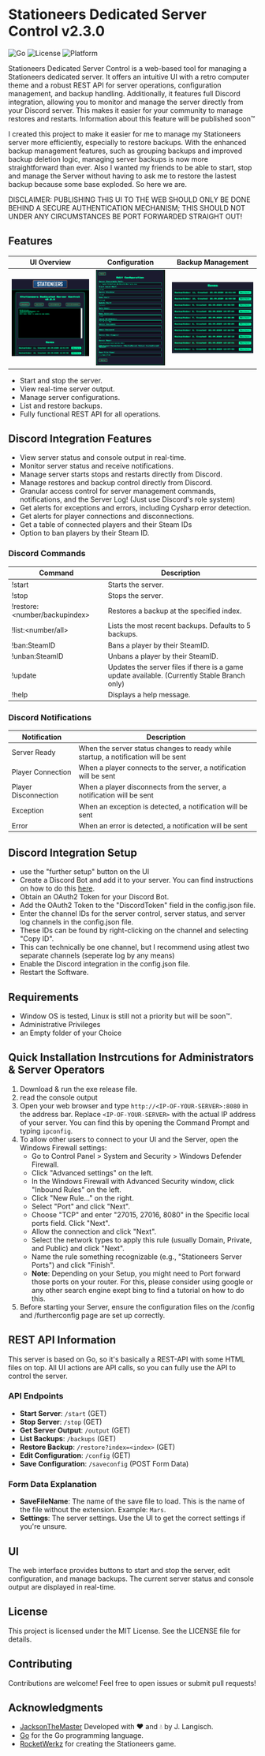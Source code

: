 # Stationeers Dedicated Server Control v2.3.0

![Go](https://img.shields.io/badge/Go-1.22.1-blue)
![License](https://img.shields.io/github/license/jacksonthemaster/StationeersServerUI)
![Platform](https://img.shields.io/badge/Platform-Windows-lightgrey)

Stationeers Dedicated Server Control is a web-based tool for managing a Stationeers dedicated server. It offers an intuitive UI with a retro computer theme and a robust REST API for server operations, configuration management, and backup handling. Additionally, it features full Discord integration, allowing you to monitor and manage the server directly from your Discord server. This makes it easier for your community to manage restores and restarts. Information about this feature will be published soon™

I created this project to make it easier for me to manage my Stationeers server more efficiently, especially to restore backups. With the enhanced backup management features, such as grouping backups and improved backup deletion logic, managing server backups is now more straightforward than ever.
Also I wanted my friends to be able to start, stop and manage the Server without having to ask me to restore the lastest backup because some base exploded. So here we are.

DISCLAIMER: PUBLISHING THIS UI TO THE WEB SHOULD ONLY BE DONE BEHIND A SECURE AUTHENTICATION MECHANISM; THIS SHOULD NOT UNDER ANY CIRCUMSTANCES BE PORT FORWARDED STRAIGHT OUT!

## Features
| UI Overview | Configuration | Backup Management |
|:-----------:|:-------------:|:-----------------:|
| ![UI Overview](media/UI-1.png) | ![Configuration](media/UI-2.png) | ![Backup Management](media/UI-3.png) |
- Start and stop the server.
- View real-time server output.
- Manage server configurations.
- List and restore backups.
- Fully functional REST API for all operations.
## Discord Integration Features
- View server status and console output in real-time.
- Monitor server status and receive notifications.
- Manage server starts stops and restarts directly from Discord.
- Manage restores and backup control directly from Discord.
- Granular access control for server management commands, notifications, and the Server Log! (Just use Discord's role system)
- Get alerts for exceptions and errors, including Cysharp error detection.
- Get alerts for player connections and disconnections.
- Get a table of connected players and their Steam IDs
- Option to ban players by their Steam ID.

### Discord Commands

| Command | Description |
| --- | --- |
| !start | Starts the server.
| !stop | Stops the server.
| !restore:<number/backupindex> | Restores a backup at the specified index.
| !list:<number/all> | Lists the most recent backups. Defaults to 5 backups.
| !ban:SteamID | Bans a player by their SteamID.
| !unban:SteamID | Unbans a player by their SteamID.
| !update | Updates the server files if there is a game update available. (Currently Stable Branch only)
| !help | Displays a help message.

### Discord Notifications

| Notification | Description |
| --- | --- |
| Server Ready | When the server status changes to ready while startup, a notification will be sent
| Player Connection | When a player connects to the server, a notification will be sent 
| Player Disconnection | When a player disconnects from the server, a notification will be sent
| Exception | When an exception is detected, a notification will be sent 
| Error | When an error is detected, a notification will be sent 

## Discord Integration Setup
- use the "further setup" button on the UI
- Create a Discord Bot and add it to your server. You can find instructions on how to do this [here](https://chatgpt.com/).
- Obtain an OAuth2 Token for your Discord Bot.
- Add the OAuth2 Token to the "DiscordToken" field in the config.json file.
- Enter the channel IDs for the server control, server status, and server log channels in the config.json file.
- These IDs can be found by right-clicking on the channel and selecting "Copy ID".
- This can technically be one channel, but I recommend using atlest two separate channels (seperate log by any means)
- Enable the Discord integration in the config.json file.
- Restart the Software.


## Requirements
- Window OS is tested, Linux is still not a priority but will be soon™.
- Administrative Privileges
- an Empty folder of your Choice



## Quick Installation Instrcutions for Administrators & Server Operators

1. Download & run the exe release file.
2. read the console output
3. Open your web browser and type `http://<IP-OF-YOUR-SERVER>:8080` in the address bar. Replace `<IP-OF-YOUR-SERVER>` with the actual IP address of your server. You can find this by opening the Command Prompt and typing `ipconfig`.
4. To allow other users to connect to your UI and the Server, open the Windows Firewall settings:
    - Go to Control Panel > System and Security > Windows Defender Firewall.
    - Click "Advanced settings" on the left.
    - In the Windows Firewall with Advanced Security window, click "Inbound Rules" on the left.
    - Click "New Rule..." on the right.
    - Select "Port" and click "Next".
    - Choose "TCP" and enter "27015, 27016, 8080" in the Specific local ports field. Click "Next".
    - Allow the connection and click "Next".
    - Select the network types to apply this rule (usually Domain, Private, and Public) and click "Next".
    - Name the rule something recognizable (e.g., "Stationeers Server Ports") and click "Finish".
    - __Note__:  Depending on your Setup, you might need to Port forward those ports on your router. For this, please consider using google or any other search engine exept bing to find a tutorial on how to do this.
5. Before starting your Server, ensure the configuration files on the /config and /furtherconfig page are set up correctly.



## REST API Information

This server is based on Go, so it's basically a REST-API with some HTML files on top. All UI actions are API calls, so you can fully use the API to control the server.

### API Endpoints

- **Start Server**: `/start` (GET)
- **Stop Server**: `/stop` (GET)
- **Get Server Output**: `/output` (GET)
- **List Backups**: `/backups` (GET)
- **Restore Backup**: `/restore?index=<index>` (GET)
- **Edit Configuration**: `/config` (GET)
- **Save Configuration**: `/saveconfig` (POST Form Data)

### Form Data Explanation

- **SaveFileName**: The name of the save file to load. This is the name of the file without the extension. Example: `Mars`.
- **Settings**: The server settings. Use the UI to get the correct settings if you're unsure.

## UI

The web interface provides buttons to start and stop the server, edit configuration, and manage backups. The current server status and console output are displayed in real-time.

## License

This project is licensed under the MIT License. See the LICENSE file for details.

## Contributing

Contributions are welcome! Feel free to open issues or submit pull requests!

## Acknowledgments

- [JacksonTheMaster](https://github.com/JacksonTheMaster) Developed with ❤️ and 💧 by J. Langisch.
- [Go](https://go.dev/) for the Go programming language.
- [RocketWerkz](https://github.com/RocketWerkz) for creating the Stationeers game.
